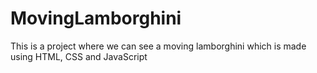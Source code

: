 # MovingLamborghini
This is a project where we can see a moving lamborghini which is made using HTML, CSS and JavaScript

